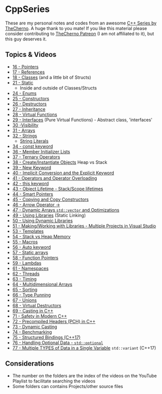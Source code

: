 # CppSeries

These are my personal notes and codes from an awesome [C++ Series by TheCherno](https://www.youtube.com/watch?v=18c3MTX0PK0&list=PLlrATfBNZ98dudnM48yfGUldqGD0S4FFb).
A huge thank to you mate! If you like this material please consider contributing to [TheCherno Patreon](https://www.patreon.com/thecherno) (I am not affiliated to it), but this guy deserves it.

## Topics & Videos

* [16 - Pointers](016-Pointers/Pointers.md)
* [17 - References](017-References/References.md)
* [18 - Classes](018-Classes/Classes.md) (and a little bit of Structs)
* [21 - Static](021-Static/Static.md)
  * Inside and outside of Classes/Structs
* [24 - Enums](024-Enums/Enums.md)
* [25 - Constructors](025-Constructors/Constructors.md)
* [26 - Destructors](026-Destructors/Destructors.md)
* [27 - Inheritance](027-Inheritance/Inheritance.md)
* [28 - Virtual Functions](028-VirtualFunctions/VirtualFunctions.md)
* [29 - Interfaces](029-Interfaces/Interfaces.md) (Pure Virtual Functions) - Abstract class, 'interfaces'
* [30 -Visibility](030-Visibility/Visibility.md)
* [31 - Arrays](031-Arrays/Arrays.md)
* [32 - Strings](032-Strings/Strings.md)
  * [String Literals](032-Strings/StringLiterals.md)
* [34 - const keyword](034-Const/Const.md)
* [36 - Member Initializer Lists](036-MemberInitializerLists/MemberInitializerLists.md)
* [37 - Ternary Operators](037-TernaryOperators/TernaryOperators.md)
* [38 - Create/Instantiate Objects](038-InstantiateObjects/InstantiateObjects.md) Heap vs Stack
* [39 - New Keyword](039-NewKeyword/NewKeyword.md)
* [40 - Implicit Conversion and the Explicit Keyword](./040-ImplicitExplicit/ImplicitExplicit.md)
* [41 - Operators and Operator Overloading](041-OperatorOverloading/OperatorOverloading.md)
* [42 - this keyword](042-ThisKeyword/ThisKeyword.md)
* [43 - Object Lifetime - Stack/Scope lifetimes](043-ObjectLifetime/ObjectLifetime.md)
* [44 - Smart Pointers](044-SmartPointers/SmartPointers.md)
* [45 - Copying and Copy Constructors](045-CopyingAndCopyingConstructors/CopyingAndCopyingConstructors.md)
* [46 - Arrow Operator ->](046-ArrowOperator/ArrowOperator.md)
* [47 - Dynamic Arrays `std::vector` and Optimizations](047-DynamicArrays/DynamicArrays.md)
* [49 - Using Libraries](049-UsingLibraries/UsingLibraries.md) (Static Linking)
* [50 - Using Dynamic Libraries](050-UsingDynamicLibraries/UsingDynamicLibraries.md)
* [51 - Making/Working with Libraries - Multiple Projects in Visual Studio](051-MakingAndWorkingWithLibraries/Game)
* [53 - Templates](053-Templates/Templates.md)
* [54 - Stack vs Heap Memory](054-StackVsHeapMemory/StackVsHeapMemory.md)
* [55 - Macros](055-Macros/Macros.md)
* [56 - Auto keyword](056-AutoKeyword/AutoKeyword.md)
* [57 - Static arrays](057-StaticArrays/StaticArrays.md)
* [58 - Function Pointers](058-FunctionPointers/FunctionPointers.md)
* [59 - Lambdas](059-Lambdas/Lambdas.md)
* [61 - Namespaces](061-Namespaces/Namespaces.md)
* [62 - Threads](062-Threads/Threads.md)
* [63 - Timing](063-Timing/Timing.md)
* [64 - Multidimensional Arrays](064-MultidimensionArrays/MultidimensionalArrays.md)
* [65 - Sorting](065-Sorting/Sorting.md)
* [66 - Type Punning](066-TypePunning/TypePunning.md)
* [67 - Unions](067-Unions/Unions.md)
* [68 - Virtual Destructors](068-VirtualDestructors/VirtualDestructors.md)
* [69 - Casting in C++](069-Casting/Casting.md)
* [71 - Safety in Modern C++](071-SafetyInModernCpp/SafetyInModernCpp.md)
* [72 - Precompiled Headers (PCH) in C++](072-PrecompiledHeaders/PrecompiledHeaders.md)
* [73 - Dynamic Casting](073-DYnamicCasting/DynamicCasting.md)
* [74 - Benchmarking](074-Benchmarking/Benchmarking.md)
* [75 - Structured Bindings (C++17)](075-StructuredBindings/StructuredBindings.md)
* [76 - Handling Optional Data - ```std::optional```](076-OptionalData/OptionalData.md)
* [77 - Multiple TYPES of Data in a Single Variable](077-MultipleTypesSingleVariable/MultipleTypesSingleVariable.md) ```std::variant``` (C++17)

## Considerations

* The number on the folders are the index of the videos on the YouTube Playlist to facilitate searching the videos
* Some folders can contains Projects/other source files
